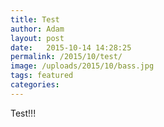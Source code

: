 ```yaml
---
title: Test
author: Adam
layout: post
date:   2015-10-14 14:28:25
permalink: /2015/10/test/
image: /uploads/2015/10/bass.jpg
tags: featured
categories:
---
```


Test!!!
